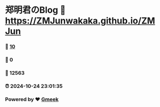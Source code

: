 # 郑明君のBlog :link: https://ZMJunwakaka.github.io/ZMJun 
### :page_facing_up: [10](https://ZMJunwakaka.github.io/ZMJun/tag.html) 
### :speech_balloon: 0 
### :hibiscus: 12563 
### :alarm_clock: 2024-10-24 23:01:35 
### Powered by :heart: [Gmeek](https://github.com/Meekdai/Gmeek)

